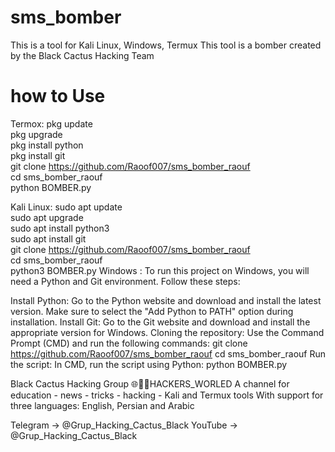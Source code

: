 # sms_bomber
This is a tool for Kali Linux, Windows, Termux
This tool is a bomber created by the Black Cactus Hacking Team


# how to Use
Termox:
  pkg update  
  pkg upgrade  
  pkg install python  
  pkg install git  
  git clone https://github.com/Raoof007/sms_bomber_raouf  
  cd sms_bomber_raouf  
  python BOMBER.py
  
Kali Linux:
  sudo apt update  
  sudo apt upgrade  
  sudo apt install python3  
  sudo apt install git  
  git clone https://github.com/Raoof007/sms_bomber_raouf  
  cd sms_bomber_raouf  
  python3 BOMBER.py
Windows :
  To run this project on Windows, you will need a Python and Git environment. Follow these steps:

  Install Python:
  Go to the Python website and download and install the latest version. Make sure to select the "Add Python to PATH" option during installation.
  Install Git:
  Go to the Git website and download and install the appropriate version for Windows.
  Cloning the repository:
  Use the Command Prompt (CMD) and run the following commands:
  git clone https://github.com/Raoof007/sms_bomber_raouf
  cd sms_bomber_raouf
  Run the script:
  In CMD, run the script using Python:
  python BOMBER.py


Black Cactus Hacking Group
🌐🏴‍☠HACKERS_WORLED
A channel for education - news - tricks - hacking - Kali and Termux tools
With support for three languages: English, Persian and Arabic

Telegram ->  @Grup_Hacking_Cactus_Black
YouTube  ->  @Grup_Hacking_Cactus_Black
